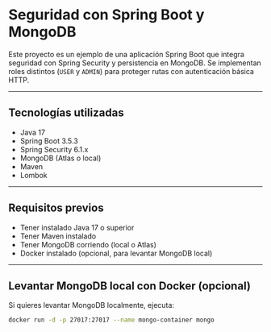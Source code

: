 # Seguridad con Spring Boot y MongoDB

Este proyecto es un ejemplo de una aplicación Spring Boot que integra seguridad con Spring Security y persistencia en MongoDB. Se implementan roles distintos (`USER` y `ADMIN`) para proteger rutas con autenticación básica HTTP.

---

## Tecnologías utilizadas

- Java 17
- Spring Boot 3.5.3
- Spring Security 6.1.x
- MongoDB (Atlas o local)
- Maven
- Lombok

---

## Requisitos previos

- Tener instalado Java 17 o superior
- Tener Maven instalado
- Tener MongoDB corriendo (local o Atlas)
- Docker instalado (opcional, para levantar MongoDB local)

---

## Levantar MongoDB local con Docker (opcional)

Si quieres levantar MongoDB localmente, ejecuta:

```bash
docker run -d -p 27017:27017 --name mongo-container mongo
```
